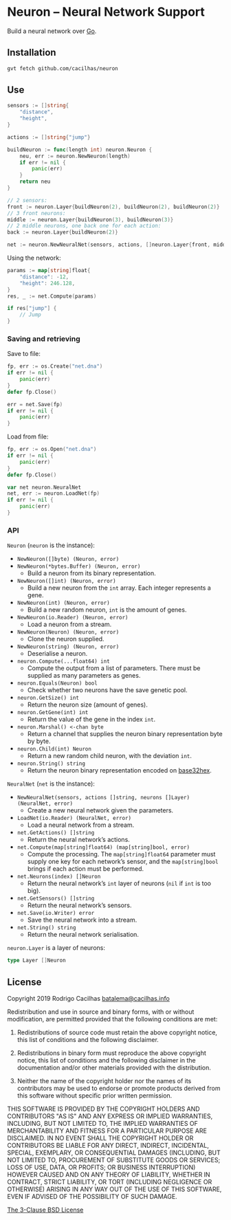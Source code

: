 [base32hex]: https://tools.ietf.org/html/rfc4648#page-10
[bsdv3]: https://opensource.org/licenses/BSD-3-Clause
[golang]: https://golang.org/

# Neuron – Neural Network Support

Build a neural network over [Go][golang].

## Installation

```sh
gvt fetch github.com/cacilhas/neuron
```

## Use

```go
sensors := []string{
	"distance",
	"height",
}

actions := []string{"jump"}

buildNeuron := func(length int) neuron.Neuron {
	neu, err := neuron.NewNeuron(length)
	if err != nil {
		panic(err)
	}
	return neu
}

// 2 sensors:
front := neuron.Layer{buildNeuron(2), buildNeuron(2), buildNeuron(2)}
// 3 front neurons:
middle := neuron.Layer{buildNeuron(3), buildNeuron(3)}
// 2 middle neurons, one back one for each action:
back := neuron.Layer{buildNeuron(2)}

net := neuron.NewNeuralNet(sensors, actions, []neuron.Layer{front, middle, back})
```

Using the network:

```go
params := map[string]float{
	"distance": -12,
	"height": 246.128,
}
res, _ := net.Compute(params)

if res["jump"] {
	// Jump
}
```

### Saving and retrieving

Save to file:

```go
fp, err := os.Create("net.dna")
if err != nil {
	panic(err)
}
defer fp.Close()

err = net.Save(fp)
if err != nil {
	panic(err)
}
```

Load from file:

```go
fp, err := os.Open("net.dna")
if err != nil {
	panic(err)
}
defer fp.Close()

var net neuron.NeuralNet
net, err := neuron.LoadNet(fp)
if err != nil {
	panic(err)
}
```

### API

`Neuron` (`neuron` is the instance):

- `NewNeuron([]byte) (Neuron, error)`
- `NewNeuron(*bytes.Buffer) (Neuron, error)`
  - Build a neuron from its binary representation.
- `NewNeuron([]int) (Neuron, error)`
  - Build a new neuron from the `int` array. Each integer represents a gene.
- `NewNeuron(int) (Neuron, error)`
  - Build a new random neuron, `int` is the amount of genes.
- `NewNeuron(io.Reader) (Neuron, error)`
  - Load a neuron from a stream.
- `NewNeuron(Neuron) (Neuron, error)`
  - Clone the neuron supplied.
- `NewNeuron(string) (Neuron, error)`
  - Deserialise a neuron.
- `neuron.Compute(...float64) int`
  - Compute the output from a list of parameters. There must be supplied as many parameters as genes.
- `neuron.Equals(Neuron) bool`
  - Check whether two neurons have the save genetic pool.
- `neuron.GetSize() int`
  - Return the neuron size (amount of genes).
- `neuron.GetGene(int) int`
  - Return the value of the gene in the index `int`.
- `neuron.Marshal() <-chan byte`
  - Return a channel that supplies the neuron binary representation byte by byte.
- `neuron.Child(int) Neuron`
  - Return a new random child neuron, with the deviation `int`.
- `neuron.String() string`
  - Return the neuron binary representation encoded on [base32hex][base32hex].

`NeuralNet` (`net` is the instance):

- `NewNeuralNet(sensors, actions []string, neurons []Layer) (NeuralNet, error)`
  - Create a new neural network given the parameters.
- `LoadNet(io.Reader) (NeuralNet, error)`
  - Load a neural network from a stream.
- `net.GetActions() []string`
  - Return the neural network’s actions.
- `net.Compute(map[string]float64) (map[string]bool, error)`
  - Compute the processing. The `map[string]float64` parameter must supply one key for each network’s sensor, and the `map[string]bool` brings if each action must be performed.
- `net.Neurons(index) []Neuron`
  - Return the neural network’s `int` layer of neurons (`nil` if `int` is too big).
- `net.GetSensors() []string`
  - Return the neural network’s sensors.
- `net.Save(io.Writer) error`
  - Save the neural network into a stream.
- `net.String() string`
  - Return the neural network serialisation.

`neuron.Layer` is a layer of neurons:

```go
type Layer []Neuron
```

## License

Copyright 2019 Rodrigo Cacilhas <batalema@cacilhas.info>

Redistribution and use in source and binary forms, with or without modification, are permitted provided that the following conditions are met:

1. Redistributions of source code must retain the above copyright notice, this list of conditions and the following disclaimer.

2. Redistributions in binary form must reproduce the above copyright notice, this list of conditions and the following disclaimer in the documentation and/or other materials provided with the distribution.

3. Neither the name of the copyright holder nor the names of its contributors may be used to endorse or promote products derived from this software without specific prior written permission.

THIS SOFTWARE IS PROVIDED BY THE COPYRIGHT HOLDERS AND CONTRIBUTORS "AS IS" AND ANY EXPRESS OR IMPLIED WARRANTIES, INCLUDING, BUT NOT LIMITED TO, THE IMPLIED WARRANTIES OF MERCHANTABILITY AND FITNESS FOR A PARTICULAR PURPOSE ARE DISCLAIMED. IN NO EVENT SHALL THE COPYRIGHT HOLDER OR CONTRIBUTORS BE LIABLE FOR ANY DIRECT, INDIRECT, INCIDENTAL, SPECIAL, EXEMPLARY, OR CONSEQUENTIAL DAMAGES (INCLUDING, BUT NOT LIMITED TO, PROCUREMENT OF SUBSTITUTE GOODS OR SERVICES; LOSS OF USE, DATA, OR PROFITS; OR BUSINESS INTERRUPTION) HOWEVER CAUSED AND ON ANY THEORY OF LIABILITY, WHETHER IN CONTRACT, STRICT LIABILITY, OR TORT (INCLUDING NEGLIGENCE OR OTHERWISE) ARISING IN ANY WAY OUT OF THE USE OF THIS SOFTWARE, EVEN IF ADVISED OF THE POSSIBILITY OF SUCH DAMAGE.

[The 3-Clause BSD License][bsdv3]
